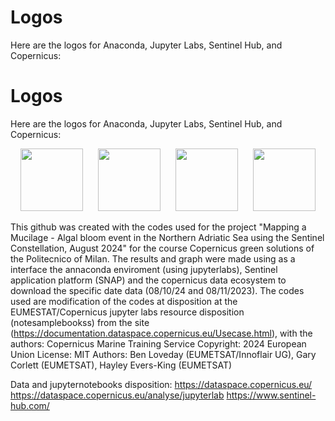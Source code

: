 # Logos

Here are the logos for Anaconda, Jupyter Labs, Sentinel Hub, and Copernicus:

# Logos

Here are the logos for Anaconda, Jupyter Labs, Sentinel Hub, and Copernicus:

<p align="center">
  <img src="https://github.com/user-attachments/assets/f44c4cd7-e6d6-4e96-91a9-3308389ac5da" width="100" height="100" style="margin-right: 20px;">
  <img src="https://example.com/jupyter_logo.png" width="100" height="100" style="margin-right: 20px;">
  <img src="https://example.com/sentinelhub_logo.png" width="100" height="100" style="margin-right: 20px;">
  <img src="https://github.com/user-attachments/assets/eef27875-51c8-44e1-88c3-9b505ae4fcaf" width="100" height="100">
</p>


This github was created with the codes used for the project "Mapping a Mucilage - Algal bloom event in the Northern Adriatic Sea using the Sentinel Constellation, August 2024" for the course Copernicus green solutions
of the Politecnico of Milan. 
The results and graph were made using as a interface the annaconda enviroment (using jupyterlabs), Sentinel application platform (SNAP) and the copernicus data ecosystem to download the specific date data (08/10/24 and 08/11/2023). 
The codes used are modification of the codes at disposition at the EUMESTAT/Copernicus jupyter labs resource disposition (notesamplebookss) from the site (https://documentation.dataspace.copernicus.eu/Usecase.html), with the authors: 
Copernicus Marine Training Service
Copyright: 2024 European Union
License: MIT
Authors: Ben Loveday (EUMETSAT/Innoflair UG), Gary Corlett (EUMETSAT), Hayley Evers-King (EUMETSAT)

Data and jupyternotebooks disposition: 
https://dataspace.copernicus.eu/
https://dataspace.copernicus.eu/analyse/jupyterlab
https://www.sentinel-hub.com/

